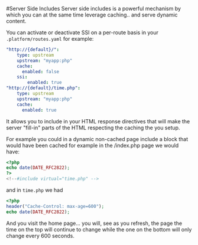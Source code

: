 

#Server Side Includes
Server side includes is a powerful mechanism by which you can at the same time
leverage caching.. and serve dynamic content.

You can activate or deactivate SSI on a per-route basis in your 
`.platform/routes.yaml` for example:

```yaml
"http://{default}/":
    type: upstream
    upstream: "myapp:php"
    cache:
      enabled: false
    ssi:
        enabled: true
"http://{default}/time.php":
    type: upstream
    upstream: "myapp:php"
    cache:
      enabled: true
```

It allows you to include in your HTML response directives that will make the
server "fill-in" parts of the HTML respecting the caching the you setup.

For example you could in a dynamic non-cached page include a block that would 
have been cached for example in the /index.php page we would have:

```php
<?php
echo date(DATE_RFC2822);
?>
<!--#include virtual="time.php" -->
```

and in `time.php` we had

```php
<?php
header("Cache-Control: max-age=600");
echo date(DATE_RFC2822);
```

And you visit the home page... you will, see as you refresh, the page the time 
on the top will continue to change while the one on the bottom will only change
every 600 seconds.